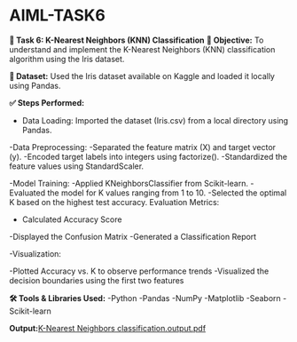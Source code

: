 # AIML-TASK6

**📌 Task 6: K-Nearest Neighbors (KNN) Classification**
**🎯 Objective:**
To understand and implement the K-Nearest Neighbors (KNN) classification algorithm using the Iris dataset.

**📂 Dataset:**
Used the Iris dataset available on Kaggle and loaded it locally using Pandas.

**✅ Steps Performed:**

- Data Loading:
Imported the dataset (Iris.csv) from a local directory using Pandas.

-Data Preprocessing:
 -Separated the feature matrix (X) and target vector (y).
 -Encoded target labels into integers using factorize().
 -Standardized the feature values using StandardScaler.

 -Model Training:
  -Applied KNeighborsClassifier from Scikit-learn.
  -Evaluated the model for K values ranging from 1 to 10.
  -Selected the optimal K based on the highest test accuracy.
  Evaluation Metrics:

- Calculated Accuracy Score

 -Displayed the Confusion Matrix
 -Generated a Classification Report

-Visualization:

 -Plotted Accuracy vs. K to observe performance trends
 -Visualized the decision boundaries using the first two features

 **🛠️ Tools & Libraries Used:**
 -Python
 -Pandas
 -NumPy
 -Matplotlib
 -Seaborn
 -Scikit-learn

 **Output:**[K-Nearest Neighbors classification.output.pdf](https://github.com/user-attachments/files/21000168/K-Nearest.Neighbors.classification.output.pdf)


